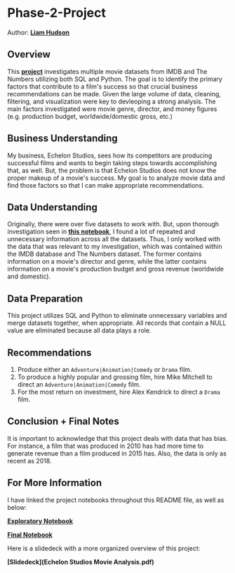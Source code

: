 # Phase-2-Project

Author: __[Liam Hudson](https://www.linkedin.com/in/liamhud-son)__

## Overview
This __[project](notebooks/final.ipynb)__ investigates multiple movie datasets from IMDB and The Numbers utilizing both SQL and Python. The goal is to identify the primary factors that contribute to a film's success so that crucial business recommendations can be made. Given the large volume of data, cleaning, filtering, and visualization were key to devleoping a strong analysis. The main factors investigated were movie genre, director, and money figures (e.g. production budget, worldwide/domestic gross, etc.)

## Business Understanding
My business, Echelon Studios, sees how its competitors are producing successful films and wants to begin taking steps towards accomplishing that, as well. But, the problem is that Echelon Studios does not know the proper makeup of a movie's success. My goal is to analyze movie data and find those factors so that I can make appropriate recommendations.

## Data Understanding
Originally, there were over five datasets to work with. But, upon thorough investigation seen in __[this notebook](notebooks/exploratory.ipynb)__, I found a lot of repeated and unnecessary information across all the datasets. Thus, I only worked with the data that was relevant to my investigation, which was contained within the IMDB database and The Numbers dataset. The former contains information on a movie's director and genre, while the latter contains information on a movie's production budget and gross revenue (worldwide and domestic).

## Data Preparation
This project utilizes SQL and Python to eliminate unnecessary variables and merge datasets together, when appropriate. All records that contain a NULL value are eliminated because all data plays a role. 

## Recommendations

1. Produce either an `Adventure|Animation|Comedy` or `Drama` film.
2. To produce a highly popular and grossing film, hire Mike Mitchell to direct an `Adventure|Animation|Comedy` film.
3. For the most return on investment, hire Alex Kendrick to direct a `Drama` film.

## Conclusion + Final Notes
It is important to acknowledge that this project deals with data that has bias. For instance, a film that was produced in 2010 has had more time to generate revenue than a film produced in 2015 has. Also, the data is only as recent as 2018.

## For More Information
I have linked the project notebooks throughout this README file, as well as below:

__[Exploratory Notebook](notebooks/exploratory.ipynb)__

__[Final Notebook](notebooks/final.ipynb)__

Here is a slidedeck with a more organized overview of this project:

__[Slidedeck](Echelon Studios Movie Analysis.pdf)__
